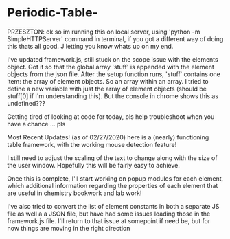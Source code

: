 # Periodic-Table-

PRZESZTON:
ok so im running this on local server, using 'python -m SimpleHTTPServer'
command in terminal, if you got a different way of doing this thats all good.
J letting you know whats up on my end.

I've updated framework.js, still stuck on the scope issue with the elements object.
Got it so that the global array 'stuff' is appended with the element objects from the 
json file. After the setup function runs, 'stuff' contains one item:
the array of element objects. So an array within an array. I tried to define
a new variable with just the array of element objects (should be stuff[0] if 
I'm understanding this). But the console in chrome shows this as undefined???

Getting tired of looking at code for today, pls help troubleshoot when you have a chance
... pls



Most Recent Updates! (as of 02/27/2020)
here is a (nearly) functioning table framework, with the working mouse detection feature!

I still need to adjust the scaling of the text 
to change along with the size of the user 
window. Hopefully this will be fairly 
easy to achieve.

Once this is complete, I'll start working on 
popup modules for each element, which 
additional information regarding the 
properties of each element that are useful
in chemistry bookwork and lab work!

I've also tried to convert the list of 
element constants in both a separate JS file
as well a a JSON file, but have had some 
issues loading those in the framework.js
file. I'll return to that issue at somepoint
if need be, but for now things are moving in
the right direction

